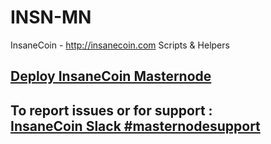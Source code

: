 # INSN-MN
InsaneCoin - http://insanecoin.com 
Scripts &amp; Helpers

## [Deploy InsaneCoin Masternode](INSN-MN/Deploy.md)

## To report issues or for support : <br> [InsaneCoin Slack #masternodesupport](https://insanecointeam.slack.com/messages/C5A3DT42J)
